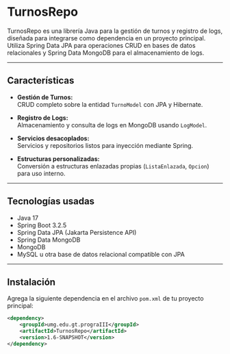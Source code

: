 # TurnosRepo

TurnosRepo es una librería Java para la gestión de turnos y registro de logs, diseñada para integrarse como dependencia en un proyecto principal. Utiliza Spring Data JPA para operaciones CRUD en bases de datos relacionales y Spring Data MongoDB para el almacenamiento de logs.

---

## Características

- **Gestión de Turnos:**  
  CRUD completo sobre la entidad `TurnoModel` con JPA y Hibernate.

- **Registro de Logs:**  
  Almacenamiento y consulta de logs en MongoDB usando `LogModel`.

- **Servicios desacoplados:**  
  Servicios y repositorios listos para inyección mediante Spring.

- **Estructuras personalizadas:**  
  Conversión a estructuras enlazadas propias (`ListaEnlazada`, `Opcion`) para uso interno.

---

## Tecnologías usadas

- Java 17  
- Spring Boot 3.2.5  
- Spring Data JPA (Jakarta Persistence API)  
- Spring Data MongoDB  
- MongoDB  
- MySQL u otra base de datos relacional compatible con JPA

---

## Instalación

Agrega la siguiente dependencia en el archivo `pom.xml` de tu proyecto principal:

```xml
<dependency>
    <groupId>umg.edu.gt.prograIII</groupId>
    <artifactId>TurnosRepo</artifactId>
    <version>1.6-SNAPSHOT</version>
</dependency>
